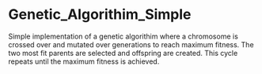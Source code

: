 # Genetic_Algorithim_Simple
Simple implementation of a genetic algorithim where a chromosome is crossed over and mutated over generations to reach maximum fitness. The two most fit parents are selected and offspring are created. This cycle repeats until the maximum fitness is achieved.
